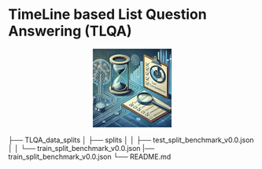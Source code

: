 # TimeLine based List Question Answering (TLQA)

<p align="center">
  <img src="tlqa_2.png" />
</p>

├── TLQA_data_splits
│   ├── splits
│   │   ├── test_split_benchmark_v0.0.json
│   │   └── train_split_benchmark_v0.0.json
        |── train_split_benchmark_v0.0.json
└── README.md
